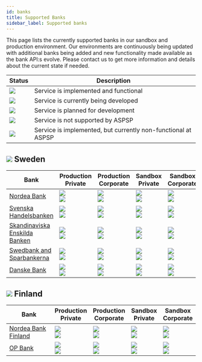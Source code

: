 ```yaml
---
id: banks
title: Supported Banks
sidebar_label: Supported banks
---
```


This page lists the currently supported banks in our sandbox and production environment. Our environments are continuously being updated with additional banks being added and new functionality made available as the bank API:s evolve. Please contact us to get more information and details about the current state if needed.

| Status | Description |
| --- | --- |
| ![](https://img.shields.io/badge/-active-success.svg) | Service is implemented and functional |
| ![](https://img.shields.io/badge/-development-yellow.svg) | Service is currently being developed |
| ![](https://img.shields.io/badge/-backlog-inactive.svg) | Service is planned for development |
| ![](https://img.shields.io/badge/ASPSP_not_supported-critical.svg) | Service is not supported by ASPSP |
| ![](https://img.shields.io/badge/ASPSP_defect-red.svg) | Service is implemented, but currently non-functional at ASPSP |

## ![](/img/se.png) Sweden 
| Bank | Production<br>Private | Production<br>Corporate | Sandbox<br>Private | Sandbox<br>Corporate |
| ----------------------- | --- | --- | --- | --- |
| [Nordea Bank](aspsp_ndeasess)  | ![](https://img.shields.io/badge/AIS-active-success.svg) <br> ![](https://img.shields.io/badge/PIS-active-success.svg) | ![](https://img.shields.io/badge/AIS-active-success.svg) <br> ![](https://img.shields.io/badge/PIS-active-success.svg) | ![](https://img.shields.io/badge/AIS-active-success.svg) <br> ![](https://img.shields.io/badge/PIS-active-success.svg) | ![](https://img.shields.io/badge/AIS-active-success.svg) <br> ![](https://img.shields.io/badge/PIS-active-success.svg) |
| [Svenska Handelsbanken](aspsp_handsess)  | ![](https://img.shields.io/badge/AIS-active-success.svg) <br> ![](https://img.shields.io/badge/PIS-active-success.svg) | ![](https://img.shields.io/badge/AIS-active-success.svg) <br> ![](https://img.shields.io/badge/PIS-active-success.svg) | ![](https://img.shields.io/badge/AIS-active-success.svg) <br> ![](https://img.shields.io/badge/PIS-active-success.svg) | ![](https://img.shields.io/badge/AIS-active-success.svg) <br> ![](https://img.shields.io/badge/PIS-active-success.svg) |
| [Skandinaviska Enskilda Banken](aspsp_essesess)  | ![](https://img.shields.io/badge/AIS-active-success.svg) <br> ![](https://img.shields.io/badge/PIS-active-success.svg) | ![](https://img.shields.io/badge/AIS-active-success.svg) <br> ![](https://img.shields.io/badge/PIS-active-success.svg) | ![](https://img.shields.io/badge/AIS-active-success.svg) <br> ![](https://img.shields.io/badge/PIS-active-success.svg) | ![](https://img.shields.io/badge/AIS-active-success.svg) <br> ![](https://img.shields.io/badge/PIS-active-success.svg) |
| [Swedbank and Sparbankerna](aspsp_swedsess)  | ![](https://img.shields.io/badge/AIS-active-success.svg) <br> ![](https://img.shields.io/badge/PIS-active-success.svg) | ![](https://img.shields.io/badge/AIS-active-success.svg) <br> ![](https://img.shields.io/badge/PIS-active-success.svg) | ![](https://img.shields.io/badge/AIS-active-success.svg) <br> ![](https://img.shields.io/badge/PIS-active-success.svg) | ![](https://img.shields.io/badge/AIS-active-success.svg) <br> ![](https://img.shields.io/badge/PIS-active-success.svg) |
| [Danske Bank](aspsp_dabasesx)  | ![](https://img.shields.io/badge/AIS-active-success.svg) <br> ![](https://img.shields.io/badge/PIS-active-success.svg) | ![](https://img.shields.io/badge/AIS-development-yellow.svg) <br> ![](https://img.shields.io/badge/PIS-development-yellow.svg) | ![](https://img.shields.io/badge/AIS-active-success.svg) <br> ![](https://img.shields.io/badge/PIS-active-success.svg) | ![](https://img.shields.io/badge/AIS-ASPSP_not_supported-critical.svg) <br> ![](https://img.shields.io/badge/PIS-ASPSP_not_supported-critical.svg) |

## ![](/img/fi.png) Finland 
| Bank | Production<br>Private | Production<br>Corporate | Sandbox<br>Private | Sandbox<br>Corporate |
| ----------------------- | --- | --- | --- | --- |
| [Nordea Bank Finland](aspsp_ndeafihh)  | ![](https://img.shields.io/badge/AIS-active-success.svg) <br> ![](https://img.shields.io/badge/PIS-active-success.svg) | ![](https://img.shields.io/badge/AIS-ASPSP_not_supported-critical.svg) <br> ![](https://img.shields.io/badge/PIS-ASPSP_not_supported-critical.svg) | ![](https://img.shields.io/badge/AIS-active-success.svg) <br> ![](https://img.shields.io/badge/PIS-active-success.svg) | ![](https://img.shields.io/badge/AIS-backlog-inactive.svg) <br> ![](https://img.shields.io/badge/PIS-backlog-inactive.svg) |
| [OP Bank](aspsp_okoyfihh)  | ![](https://img.shields.io/badge/AIS-active-success.svg) <br> ![](https://img.shields.io/badge/PIS-active-success.svg) | ![](https://img.shields.io/badge/AIS-backlog-inactive.svg) <br> ![](https://img.shields.io/badge/PIS-backlog-inactive.svg) | ![](https://img.shields.io/badge/AIS-active-success.svg) <br> ![](https://img.shields.io/badge/PIS-active-success.svg) | ![](https://img.shields.io/badge/AIS-backlog-inactive.svg) <br> ![](https://img.shields.io/badge/PIS-backlog-inactive.svg) |
